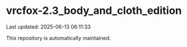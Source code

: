 # vrcfox-2.3_body_and_cloth_edition

Last updated: 2025-06-13 06:11:33

This repository is automatically maintained.
